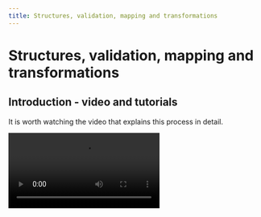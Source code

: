 ```yaml
---
title: Structures, validation, mapping and transformations
---
```


# Structures, validation, mapping and transformations

## Introduction - video and tutorials
It is worth watching the video that explains this process in detail.

<video src="https://vimeo.com/video/1076607988" preview-src="ss-transform-mapping.png"/>

There is also a set of tutorials that both explain the process and provide Flows where you can build 
out validations, transformations and mappings.

- Go to the Flows listing
- Select **HubSpot** from the dropdown
- See the relevant tutorials circled below.

![Tuturials](/img/flows/structures/svtm-tutorials.png)

## Structures
Structures are used for two primary purposes.

- Validating edge data
- Mapping from one Structure to another

## Defining a Structure
Structures are managed in the **Structures** main navbar button. This shows you all available Structures.

![Structures](/img/flows/structures/svtm-structures.png)

There are two ways to add a Structure.

- In the Structures page, press the **+ Structure** button.
- Click on an edge bubble that has data and create a Structure from that data.

## Adding and editing Structures

- Click on the **+Structure** button to add a new Structure.
- or click a Structure in the Structures list to edit.

<img src="/img/flows/structures/structure-edit.png" alt="Edit" width="700" />


## The Zod validation object
This is the main part. It might look a little intimidating at first, 
but it is a very powerful way to validate data.

- You don't have to use structures in most cases, so only set them up when they help.
- It's simple to work with yet very powerful.
- We have some AI supported methods of automatically generating the object based on actual edge data. This is discussed below.

To get more details, please read the [Zod documentation](https://zod.dev/?id=primitives).

## Validation
This section will refer to the following Flow.

![validation flow](/img/flows/structures/svtm-validation-flow.png)


### Run the Flow
If you run the Flow, which reads in a batch of 10 records in a single batch iteration, 
you can see the edge has 10 records of data on it.

- Inspect the edge bubble to see the data.
- Note the 10 records and selected fields that have been read.
- Check the **Validate** box.
- Select the **Validate** tab.
- Press the **Generate from input data** button, which generates a validation object, which we'll explain in next tutorial.

![600](/img/flows/structures/tutorial-videos/A51-validate.png)

- Run the Flow again then click the edge bubble.
- You'll notice there is now a **Data out** tab. You can click on it and you'll see the same data as in the first Data tab (no validations failed).

### Force validation failure
Let's now force the validation to fail.

- Remove **Postal Code** from **HE properties to fetch**
- Run the Flow again.
- The edge bubble is now red, indicating and error.

<img src="/img/flows/structures/svtm-failed.png" alt="600" width="600" />

- Click it to see the reason for the failure in the Rejected tab.

![600](/img/flows/structures/tutorial-videos/A51-failed-validation.png)

### Aborting the Flow on failure
By default, Ziggy will abort the Flow if a validation fails.

However, you can tell Ziggy to strip records which fail the validation. We can, at the same time, store failed records in the data store.

![600](/img/flows/structures/tutorial-videos/A51-no-abort-validate.png)

- Uncheck **Abort flow for failed validation**.
- Optionally, enter a Data Store namespace name where rejected records can be added.
- Run the Flow again.
- Click the edge bubble.
- You'll notice that there is now a **Rejected** tab, which lists the records that failed the validation and the reason for the rejection.

![600](/img/flows/structures/tutorial-videos/A51-failed-validation.png)

### Using the Data Store for rejections
In the above screenshot, we specified that any rejections should be stored in the **rejected companies** namespace.

If you want, you can then use the **Data Store Block** to process these or just use the Data Store viewer as a log viewer.

To do this, hover on the Stores icon in the top navigation bar and click.

![1000](/img/flows/structures/tutorial-videos/A51-datastore-listing.png)

![500](/img/flows/structures/tutorial-videos/A51-datastore-item.png)

## Transformations
The **Transformer** tab lets you use basic Javascript to perform any sort of validation, data transformation or even a hard-coded mapping with ease.

- Click the edge bubble from the HubSpot Read block.
- Check **Transform** in the top row.
- A **Transform** tab will now appear, where you can enter some Javascript expressions.

![800](/img/flows/structures/tutorial-videos/A53-transformer.png)

Feel free to copy paste the following code.

```javascript
data['newKey'] = 'My New Key'
data['anotherKey'] = data.name.slice(0,5).toUpperCase()

if(!data['hs_country_code']) 
  data['hs_country_code'] = 'UNKNOWN'
```

Now run the Flow and inspect the edge data.

<img src="/img/flows/structures/tutorial-videos/A53-transformed.png" alt="600" width="500" />

You can see that the transformer has added two new keys `newKey` and `anotherKey`. It has also modifed `hs_country_code` where it was null when arriving on the edge.

### Rejecting data
You can also use the Transformer to perform custom validations that are not easy to specify 
using the **Validate** option.

To reject a record, you should return a string value with the reason for failure.

Try the following modified transformer code.

```javascript
if(!data['hs_country_code']) 
  return "Missing country code"
```

Run the Flow and inspect the edge data.

<img src="/img/flows/structures/tutorial-videos/A53-transform-reject.png" alt="600" width="500" />


### Combined with Validations and Mappings
You don't have to use a validation when using the Transformer. If you do, the validation will be executed first.

If you perform a mapping using the **Map** option, then the Transformer will execute before the Mapping.


## Mapping
Mapping helps you transform one data structure to another.

There are various ways you achieve this.

1. Use a **Transformer** as explained in the previous tutorial.
2. Use a **Javascript Block**, although you would normally only need to use this if you are performing asynchronous tasks as a part of the mapping process.
3. Use a Google Sheet in the **Mapper Block** for simple mappings that non-technical users can specify.
4. Use the **Map** option provided in the edge dialog, which we'll explore here.

### Structures (again)
To use the Map feature, you will need to have defined a **Structure** to map to.

- In the top navigation bar, hover and click on the Structures item.
- You should see a Structure **A50 Output**.

<img src="/img/flows/structures/tutorial-videos/A55-structures.png" alt="1000" width="700" />

<img src="/img/flows/structures/tutorial-videos/A55-structure.png" alt="400" width="500" />

This should be clear if you have already loooked at the earlier tutorials.

### Map
- Click on the edge bubble.
- Check the **Map** box in the top row of the dialog.
- From the dropdown, select **A50 Output**.

<img src="/img/flows/structures/tutorial-videos/A55-map-unselected.png" alt="500" width="400" />

- Press the **Guess Mapping** button. This will show a list of the input fields.
- You can map manually by clicking a pill and choosing the target field to map to.
- You can also press the **Guess mapping** button, which will do its best to automate this. You should carefully check the results and edit as needed.

<img src="/img/flows/structures/tutorial-videos/A55-map-selected.png" alt="500" width="500" />

Once you have the configuration you see above, run the Flow and click on the edge bubble.

If you look at the Data and Data Out tabs, you can see how the mapping has done its job.

![500](/img/flows/structures/tutorial-videos/A55-data-in.png)


![500](/img/flows/structures/tutorial-videos/A55-data-out.png)

### Combining Mapping with Validations and Transformers

By combining mapping with validations and transformers, you can build very powerful data transformations with no or minimal coding.







